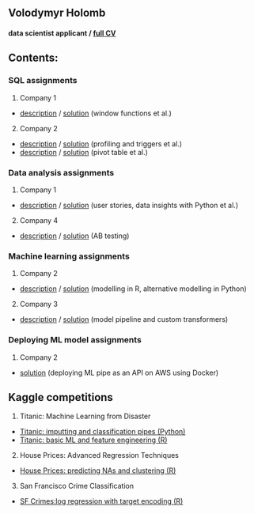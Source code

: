 ## Volodymyr Holomb
#### data scientist applicant / [full CV](https://docs.google.com/document/d/1i_rOz6NEZY_XRS3ZF626_kdPI960sQKZ6fGE0D9XCRo/edit?usp=sharing)



## Contents:
### SQL assignments
1. Company 1
* [description](https://github.com/woldemarg/ds_tests/tree/master/SQL/company_1/task_description) / [solution](https://github.com/woldemarg/ds_tests/tree/master/SQL/company_1/task_solution) (window functions et al.)
2. Company 2
* [description](https://github.com/woldemarg/ds_tests/tree/master/SQL/company_2/test_1/task_description) / [solution](https://github.com/woldemarg/ds_tests/tree/master/SQL/company_2/test_1/task_solution) (profiling and triggers et al.)
* [description](https://github.com/woldemarg/ds_tests/tree/master/SQL/company_2/test_2/task_description) / [solution](https://github.com/woldemarg/ds_tests/tree/master/SQL/company_2/test_2/task_solution) (pivot table et al.)

### Data analysis assignments
1. Company 1
* [description](https://github.com/woldemarg/ds_tests/tree/master/data_analysis/company_1/task_description) / [solution](https://github.com/woldemarg/ds_tests/tree/master/data_analysis/company_1/task_solution) (user stories, data insights with Python et al.)
2. Company 4
* [description](https://github.com/woldemarg/ds_tests/tree/master/data_analysis/company_4/task_description) / [solution](https://github.com/woldemarg/ds_tests/tree/master/data_analysis/company_4/task_solution) (AB testing)

### Machine learning assignments
1. Company 2
* [description](https://github.com/woldemarg/ds_tests/tree/master/machine_learning/company_2/task_description) / [solution](https://github.com/woldemarg/ds_tests/tree/master/machine_learning/company_2/task_solution) (modelling in R, alternative modelling in Python)
2. Company 3
* [description](https://github.com/woldemarg/ds_tests/tree/master/machine_learning/company_3/task_description) / [solution](https://github.com/woldemarg/ds_tests/tree/master/machine_learning/company_3/task_solution) (model pipeline and custom transformers)

### Deploying ML model assignments
1. Company 2
* [solution](https://github.com/woldemarg/ds_tests/tree/master/deploying_ml_project/company_2) (deploying ML pipe as an API on AWS using Docker)

## Kaggle competitions
1. Titanic: Machine Learning from Disaster
* [Titanic: imputting and classification pipes (Python)](https://www.kaggle.com/volodymyrholomb/titanic-imputing-and-classification-pipes)
* [Titanic: basic ML and feature engineering (R)](https://www.kaggle.com/volodymyrholomb/titanic-basic-ml-with-feature-engineering-r)
2. House Prices: Advanced Regression Techniques
* [House Prices: predicting NAs and clustering (R)](https://www.kaggle.com/volodymyrholomb/house-prices-predicting-nas-and-clustering)
3. San Francisco Crime Classification
* [SF Crimes:log regression with target encoding (R)](https://www.kaggle.com/volodymyrholomb/sf-crimes-logregression-with-target-encoding)